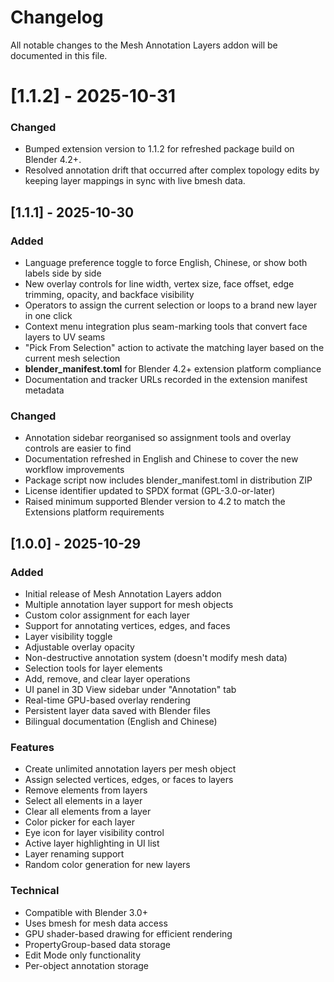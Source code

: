 # Changelog

All notable changes to the Mesh Annotation Layers addon will be documented in this file.

# [1.1.2] - 2025-10-31

### Changed
- Bumped extension version to 1.1.2 for refreshed package build on Blender 4.2+.
- Resolved annotation drift that occurred after complex topology edits by keeping layer mappings in sync with live bmesh data.

## [1.1.1] - 2025-10-30

### Added
- Language preference toggle to force English, Chinese, or show both labels side by side
- New overlay controls for line width, vertex size, face offset, edge trimming, opacity, and backface visibility
- Operators to assign the current selection or loops to a brand new layer in one click
- Context menu integration plus seam-marking tools that convert face layers to UV seams
- "Pick From Selection" action to activate the matching layer based on the current mesh selection
- **blender_manifest.toml** for Blender 4.2+ extension platform compliance
- Documentation and tracker URLs recorded in the extension manifest metadata

### Changed
- Annotation sidebar reorganised so assignment tools and overlay controls are easier to find
- Documentation refreshed in English and Chinese to cover the new workflow improvements
- Package script now includes blender_manifest.toml in distribution ZIP
- License identifier updated to SPDX format (GPL-3.0-or-later)
- Raised minimum supported Blender version to 4.2 to match the Extensions platform requirements

## [1.0.0] - 2025-10-29

### Added
- Initial release of Mesh Annotation Layers addon
- Multiple annotation layer support for mesh objects
- Custom color assignment for each layer
- Support for annotating vertices, edges, and faces
- Layer visibility toggle
- Adjustable overlay opacity
- Non-destructive annotation system (doesn't modify mesh data)
- Selection tools for layer elements
- Add, remove, and clear layer operations
- UI panel in 3D View sidebar under "Annotation" tab
- Real-time GPU-based overlay rendering
- Persistent layer data saved with Blender files
- Bilingual documentation (English and Chinese)

### Features
- Create unlimited annotation layers per mesh object
- Assign selected vertices, edges, or faces to layers
- Remove elements from layers
- Select all elements in a layer
- Clear all elements from a layer
- Color picker for each layer
- Eye icon for layer visibility control
- Active layer highlighting in UI list
- Layer renaming support
- Random color generation for new layers

### Technical
- Compatible with Blender 3.0+
- Uses bmesh for mesh data access
- GPU shader-based drawing for efficient rendering
- PropertyGroup-based data storage
- Edit Mode only functionality
- Per-object annotation storage
